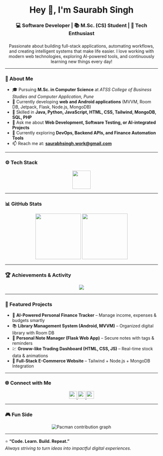 <h1 align="center">Hey 👋, I'm Saurabh Singh</h1>
<h3 align="center">💻 Software Developer | 📚 M.Sc. (CS) Student | 🚀 Tech Enthusiast</h3>

###

<p align="center">
  Passionate about building full-stack applications, automating workflows, and creating intelligent systems that make life easier.  
  I love working with modern web technologies, exploring AI-powered tools, and continuously learning new things every day!
</p>

---

### 🧠 About Me

- 🎓 Pursuing **M.Sc. in Computer Science** at *ATSS College of Business Studies and Computer Application, Pune*  
- 💼 Currently developing **web and Android applications** (MVVM, Room DB, Jetpack, Flask, Node.js, MongoDB)  
- 🧩 Skilled in **Java, Python, JavaScript, HTML, CSS, Tailwind, MongoDB, SQL, PHP**  
- 💬 Ask me about **Web Development, Software Testing, or AI-integrated Projects**  
- 🌱 Currently exploring **DevOps, Backend APIs, and Finance Automation Tools**  
- 📫 Reach me at: **saurabhsingh.work@gmail.com**

---

### ⚙️ Tech Stack

<div align="center">
  <img src="https://skillicons.dev/icons?i=html,css,js,java,py,php,mysql,mongodb,tailwind,react,nodejs,express,flask,git,github,postman,vscode,androidstudio" height="60" />
</div>

---

### 📊 GitHub Stats

<div align="center">
  <img src="https://github-readme-stats.vercel.app/api?username=SaurabhSingh&show_icons=true&theme=tokyonight&hide_border=true" height="150" />
  <img src="https://github-readme-streak-stats.herokuapp.com/?user=SaurabhSingh&theme=tokyonight&hide_border=true" height="150" />
</div>

---

### 🏆 Achievements & Activity

<div align="center">
  <img src="https://github-profile-trophy.vercel.app/?username=SaurabhSingh&theme=dracula&no-frame=true&margin-w=8&margin-h=8" />
</div>

---

### 🚀 Featured Projects

- 💼 **AI-Powered Personal Finance Tracker** – Manage income, expenses & budgets smartly  
- 📚 **Library Management System (Android, MVVM)** – Organized digital library with Room DB  
- 🧠 **Personal Note Manager (Flask Web App)** – Secure notes with tags & reminders  
- 💹 **Groww-like Trading Dashboard (HTML, CSS, JS)** – Real-time stock data & animations  
- 🛒 **Full-Stack E-Commerce Website** – Tailwind + Node.js + MongoDB Integration  

---

### 🌐 Connect with Me

<div align="center">
  <a href="https://www.linkedin.com/in/saurabh-singh" target="_blank">
    <img src="https://img.shields.io/static/v1?message=LinkedIn&logo=linkedin&label=&color=0077B5&style=for-the-badge" height="25" />
  </a>
  <a href="mailto:saurabhsingh.work@gmail.com">
    <img src="https://img.shields.io/static/v1?message=Gmail&logo=gmail&label=&color=D14836&style=for-the-badge" height="25" />
  </a>
  <a href="https://github.com/SaurabhSingh" target="_blank">
    <img src="https://img.shields.io/static/v1?message=GitHub&logo=github&label=&color=181717&style=for-the-badge" height="25" />
  </a>
</div>

---

### 🎮 Fun Side

<p align="center">
  <img src="https://raw.githubusercontent.com/maurodesouza/maurodesouza/output/pacman-contribution-graph.svg" alt="Pacman contribution graph" />
</p>

---

⭐ **“Code. Learn. Build. Repeat.”**  
_Always striving to turn ideas into impactful digital experiences._
